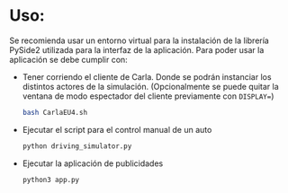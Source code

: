 # Uso:
Se recomienda usar un entorno virtual para la instalación de la librería PySide2 utilizada para la interfaz de la aplicación.
Para poder usar la aplicación se debe cumplir con:

- Tener corriendo el cliente de Carla. Donde se podrán instanciar los distintos actores de la simulación.
  (Opcionalmente se puede quitar la ventana de modo espectador del cliente previamente con `DISPLAY=`)
  ```bash
  bash CarlaEU4.sh
  ```
- Ejecutar el script para el control manual de un auto
  ```bash
  python driving_simulator.py
  ```
- Ejecutar la aplicación de publicidades
  ```bash
  python3 app.py
  ```
